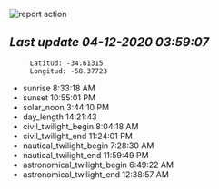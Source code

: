 ![report action](https://github.com/matiasz8/actions-for-reports/workflows/report%20action/badge.svg?branch=develop) 


## *****Last update 04-12-2020 03:59:07*****



		 Latitud: -34.61315
		 Longitud: -58.37723

 - sunrise 	 8:33:18 AM
 - sunset 	 10:55:01 PM
 - solar_noon 	 3:44:10 PM
 - day_length 	 14:21:43
 - civil_twilight_begin 	 8:04:18 AM
 - civil_twilight_end 	 11:24:01 PM
 - nautical_twilight_begin 	 7:28:30 AM
 - nautical_twilight_end 	 11:59:49 PM
 - astronomical_twilight_begin 	 6:49:22 AM
 - astronomical_twilight_end 	 12:38:57 AM

